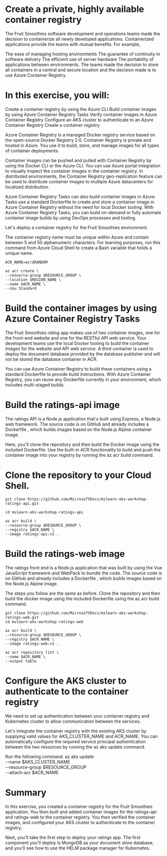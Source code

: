 # Create a private, highly available container registry

The Fruit Smoothies software development and operations teams made the decision to containerize all newly developed applications. Containerized applications provide the teams with mutual benefits. For example,

The ease of managing hosting environments
The guarantee of continuity in software delivery
The efficient use of server hardware
The portability of applications between environments.
The teams made the decision to store all containers in a central and secure location and the decision made is to use Azure Container Registry.

# In this exercise, you will:

Create a container registry by using the Azure CLI
Build container images by using Azure Container Registry Tasks
Verify container images in Azure Container Registry
Configure an AKS cluster to authenticate to an Azure Container Registry
Create a container registry

Azure Container Registry is a managed Docker registry service based on the open-source Docker Registry 2.0. Container Registry is private and hosted in Azure. You use it to build, store, and manage images for all types of container deployments.

Container images can be pushed and pulled with Container Registry by using the Docker CLI or the Azure CLI. You can use Azure portal integration to visually inspect the container images in the container registry. In distributed environments, the Container Registry geo-replication feature can be used to distribute container images to multiple Azure datacenters for localized distribution.

Azure Container Registry Tasks can also build container images in Azure. Tasks use a standard Dockerfile to create and store a container image in Azure Container Registry without the need for local Docker tooling. With Azure Container Registry Tasks, you can build on-demand or fully automate container image builds by using DevOps processes and tooling.

Let's deploy a container registry for the Fruit Smoothies environment.

  The container registry name must be unique within Azure and contain between 5 and 50 alphanumeric characters. For learning purposes, run this command from Azure Cloud Shell to create a Bash variable that holds a unique name.

    ACR_NAME=acr$RANDOM
    
    az acr create \
    --resource-group $RESOURCE_GROUP \
    --location $REGION_NAME \
    --name $ACR_NAME \
    --sku Standard
    
    
# Build the container images by using Azure Container Registry Tasks
The Fruit Smoothies rating app makes use of two container images, one for the front-end website and one for the RESTful API web service. Your development teams use the local Docker tooling to build the container images for the website and API web service. A third container is used to deploy the document database provided by the database publisher and will not be stored the database container in ACR.

You can use Azure Container Registry to build these containers using a standard Dockerfile to provide build instructions. With Azure Container Registry, you can reuse any Dockerfile currently in your environment, which includes multi-staged builds.

# Build the ratings-api image
The ratings API is a Node.js application that's built using Express, a Node.js web framework. The source code  is on GitHub and already includes a Dockerfile , which builds images based on the Node.js Alpine container image.

Here, you'll clone the repository and then build the Docker image using the included Dockerfile. Use the built-in ACR functionality to build and push the container image into your registry by running the az acr build command.


# Clone the repository to your Cloud Shell.
    git clone https://github.com/MicrosoftDocs/mslearn-aks-workshop-ratings-api.git
    
    cd mslearn-aks-workshop-ratings-api
    
    az acr build \
    --resource-group $RESOURCE_GROUP \
    --registry $ACR_NAME \
    --image ratings-api:v1 .
    
    
# Build the ratings-web image
The ratings front end is a Node.js application that was built by using the Vue JavaScript framework and WebPack to bundle the code. The source code  is on GitHub and already includes a Dockerfile , which builds images based on the Node.js Alpine image.

The steps you follow are the same as before. Clone the repository and then build the docker image using the included Dockerfile using the az acr build command.


    git clone https://github.com/MicrosoftDocs/mslearn-aks-workshop-ratings-web.git
    cd mslearn-aks-workshop-ratings-web
    
    az acr build \
    --resource-group $RESOURCE_GROUP \
    --registry $ACR_NAME \
    --image ratings-web:v1 .
    
    az acr repository list \
    --name $ACR_NAME \
    --output table
    


# Configure the AKS cluster to authenticate to the container registry
We need to set up authentication between your container registry and Kubernetes cluster to allow communication between the services.

Let's integrate the container registry with the existing AKS cluster by supplying valid values for AKS_CLUSTER_NAME and ACR_NAME. You can automatically configure the required service principal authentication between the two resources by running the az aks update command.

Run the following command.
    az aks update \
        --name $AKS_CLUSTER_NAME \
        --resource-group $RESOURCE_GROUP \
        --attach-acr $ACR_NAME
        
# Summary
In this exercise, you created a container registry for the Fruit Smoothies application. You then built and added container images for the ratings-api and ratings-web to the container registry. You then verified the container images, and configured your AKS cluster to authenticate to the container registry.

Next, you'll take the first step to deploy your ratings app. The first component you'll deploy is MongoDB as your document store database, and you'll see how to use the HELM package manager for Kubernetes.


    




